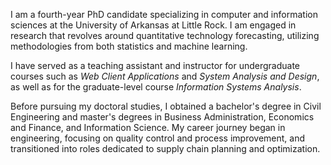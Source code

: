 
I am a fourth-year PhD candidate specializing in computer and information sciences at the University of Arkansas at Little Rock. I am engaged in research that revolves around quantitative technology forecasting, utilizing methodologies from both statistics and machine learning.

I have served as a teaching assistant and instructor for undergraduate courses such as *Web Client Applications* and *System Analysis and Design*, as well as for the graduate-level course *Information Systems Analysis*.

Before pursuing my doctoral studies, I obtained a bachelor's degree in Civil Engineering and master's degrees in Business Administration, Economics and Finance, and Information Science. My career journey began in engineering, focusing on quality control and process improvement, and transitioned into roles dedicated to supply chain planning and optimization.